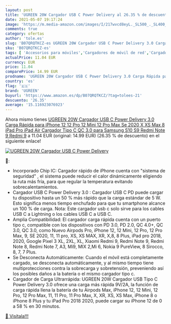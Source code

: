 ```yaml
---
layout: post
title: 'UGREEN 20W Cargador USB C Power Delivery al 26.35 % de descuento'
date: 2021-05-07 19:17:24
image: 'https://m.media-amazon.com/images/I/217wvcd8eyL._SL500_._SL400_.jpg'
comments: true
category: ofertas
author: 'tole.es'
slug: 'B07QRQTKCZ-es UGREEN 20W Cargador USB C Power Delivery 3.0 Carga Rápida...'
sku: 'B07QRQTKCZ-es'
tags: [ 'Accesorios para móviles','Cargadores de móvil de red','Cargadores para móviles','Comunicación móvil y accesorios','Electrónica','ipad','iphone','ugreen', ]
actualPrice: 11.04 EUR
currency: EUR
price: 11.04
comparePrice: 14.99 EUR
prodname: 'UGREEN 20W Cargador USB C Power Delivery 3.0 Carga Rápida para iPhone 12 12 Pro 12 Mini 12 Pro Max Se 2020 X XS Max 8 iPad Pro iPad Air  Cargador Tipo C QC 3.0 para Samsung S10 S9 Redmi Note 9 Redmi 9'
country: 'es'
flag: '🇪🇸'
brand: 'UGREEN'
buyurl: 'https://www.amazon.es/dp/B07QRQTKCZ/?tag=tolees-21'
descuento: '26.35'
average: '15.116923076923'
---
```


Ahora mismo tienes [UGREEN 20W Cargador USB C Power Delivery 3.0 Carga Rápida para iPhone 12 12 Pro 12 Mini 12 Pro Max Se 2020 X XS Max 8 iPad Pro iPad Air  Cargador Tipo C QC 3.0 para Samsung S10 S9 Redmi Note 9 Redmi 9](https://www.amazon.es/dp/B07QRQTKCZ/?tag=tolees-21) a 11.04 EUR (original: 14.99 EUR) (26.35 %  de descuento) en el siguiente enlace!

[![UGREEN 20W Cargador USB C Power Delivery](https://m.media-amazon.com/images/I/217wvcd8eyL._SL500_._SL400_.jpg)](https://www.amazon.es/dp/B07QRQTKCZ/?tag=tolees-21)

🔎:

- Incorporado Chip IC: Cargador rápido de iPhone cuenta con "sistema de seguridad" , el sistema puede reducir el calor dinámicamente eligiendo la ruta más fría, para que regular la temperatura evitando sobrecalentamientos.
- Cargador USB C Power Delivery 3.0 : Cargador USB C PD puede cargar tu dispositivo hasta un 50 % más rápido que la carga estándar de 5 W. Esto significa menos tiempo enchufado para que tu smartphone alcance un 100 % de carga. Nota: Este cargador usb c solo sirve para los cables USB C a Lightning o los cables USB C a USB C.
- Amplia Compatibilidad: El cargador carga rápida cuenta con un puerto tipo c, compatible con los dispositivos con PD 3.0, PD 2.0, QC 4.0+, QC 3.0, QC 3.0, como Nuevo Airpods Pro, iPhone 12, 12 Mini, 12 Pro, 12 Pro Max, 9, SE 2020, 11, 11 pro, XS, XS MAX, XR, X,8, 8 Plus, iPad pro 2018, 2020, Google Pixel 3 XL, 2XL, XL, Xiaomi Redmi 9, Redmi Note 9, Redmi Note 8, Redmi Note 7, A3, Mi9, MIX 2,Mi 6, Nokia 9 PureView, 8 Sirocco, 8, 7, 7 Plus.
- Se Desconecta Automáticamente: Cuando el móvil está completamente cargado, se desconecta automáticamente, y al mismo tiempo tiene multiprotecciones contra la sobrecarga y sobretensión, preveniendo así los posibles daños a la batería o el mismo cargador tipo c.
- Cargador de Carga Ultrarrápida: UGREEN 20W Cargador USB Tipo C Power Delivery 3.0 ofrece una carga más rápida 9V/2A, la función de carga rápida llena la batería de tu Airpods Max, iPhone 12, 12 Mini, 12 Pro, 12 Pro Max, 11, 11 Pro, 11 Pro Max, X, XR, XS, XS Max, iPhone 8 o iPhone 8 Plus y tu iPad Pro 2018 2020, puede cargar su iPhone 12 de 0 a 58 % en 30 minutos.

[🛒 Visítala!!!](https://www.amazon.es/dp/B07QRQTKCZ/?tag=tolees-21)
